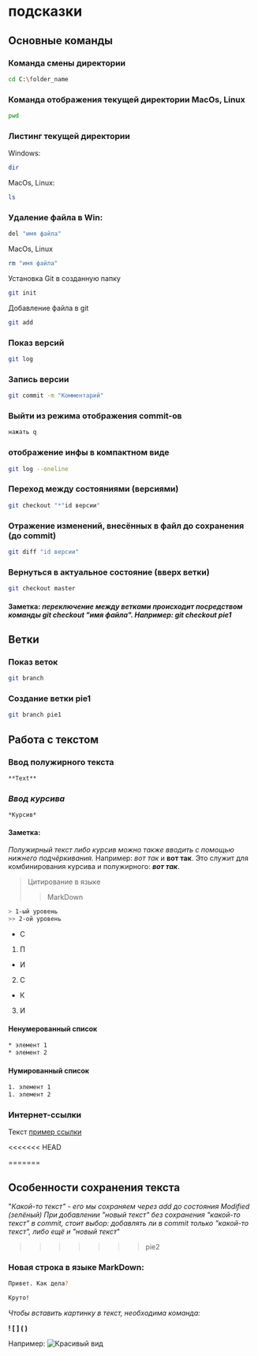 # подсказки
## Основные команды

### Команда смены директории
```sh
cd C:\folder_name
```

### Команда отображения текущей директории MacOs, Linux
```sh
pwd
```

### Листинг текущей директории 
Windows:
```sh
dir
```
MacOs, Linux:
```sh
ls
```

### Удаление файла в Win:
```sh
del "имя файла"
```
MacOs, Linux
```sh
rm "имя файла"
```
Установка Git в созданную папку
```sh
git init 
```

Добавление файла в git
```sh
git add 
```

### Показ версий
```sh
git log
```

### Запись версии
```sh
git commit -m "Комментарий"
```

### Выйти из режима отображения commit-ов
```sh
нажать q
```

### отображение инфы в компактном виде
```sh
git log --oneline
```

### Переход между состояниями (версиями)
```sh
git checkout "*"id версии"
```
### Отражение изменений, внесённых в файл до сохранения (до commit)
```sh
git diff "id версии"
```

### Вернуться в актуальное состояние (вверх ветки)
```sh
git checkout master
```
#### **Заметка:** *переключение между ветками происходит посредством команды git checkout "имя файла". Например: git checkout pie1*

## Ветки
### Показ веток
```sh
git branch
```
### Создание ветки pie1
```sh
git branch pie1
```

## Работа с текстом

### **Ввод полужирного текста**
```sh
**Text**
```

### *Ввод курсива*
```
*Курсив*
```
#### Заметка: 
*Полужирный текст либо курсив можно также вводить с помощью нижнего подчёркивания.* Например: _вот так_ и __вот так__.
Это служит для комбинирования курсива и полужирного: _**вот так**_.

>Цитирование в языке
>> MarkDown
```sh
> 1-ый уровень
>> 2-ой уровень
```

* С
1. П
* И
2. С
* К
3. И
#### Ненумерованный список
```sh
* элемент 1
* элемент 2
```
#### Нумированный список
```sh
1. элемент 1
1. элемент 2
```


### Интернет-ссылки

Текст [пример ссылки](www.google.com "подсказка")

<<<<<<< HEAD


=======
## Особенности сохранения текста

"*Какой-то текст" - его мы сохраняем через add до состояния Modified (зелёный)
При добавлении "новый текст" без сохранения "какой-то текст" в commit, стоит выбор: добавлять ли в commit только "какой-то текст", либо ещё и "новый текст*"

>>>>>>> pie2
### Новая строка в языке MarkDown:
```sh
Привет. Как дела?

Круто!
```

*Чтобы вставить картинку в текст, необходима команда:* 

**! [ ] ( )**

Например:
![Красивый вид](vid.jpg)


